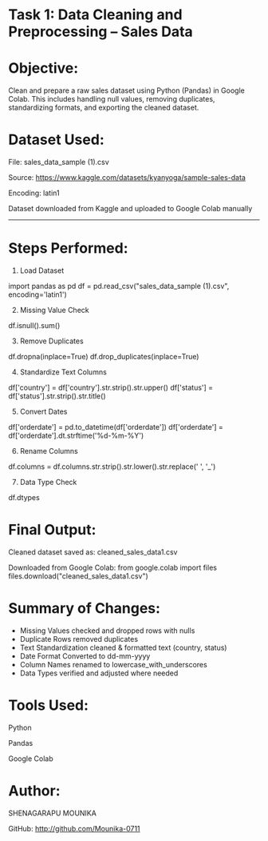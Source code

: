 # Task 1: Data Cleaning and Preprocessing – Sales Data

# Objective:

Clean and prepare a raw sales dataset using Python (Pandas) in Google Colab. This includes handling null values, removing duplicates, standardizing formats, and exporting the cleaned dataset.


# Dataset Used:

File: sales_data_sample (1).csv

Source: https://www.kaggle.com/datasets/kyanyoga/sample-sales-data

Encoding: latin1

Dataset downloaded from Kaggle and uploaded to Google Colab manually

---

# Steps Performed:

1. Load Dataset

import pandas as pd
df = pd.read_csv("sales_data_sample (1).csv", encoding='latin1')

2. Missing Value Check

df.isnull().sum()

3. Remove Duplicates

df.dropna(inplace=True)
df.drop_duplicates(inplace=True)

4. Standardize Text Columns

df['country'] = df['country'].str.strip().str.upper()
df['status'] = df['status'].str.strip().str.title()

5. Convert Dates

df['orderdate'] = pd.to_datetime(df['orderdate'])
df['orderdate'] = df['orderdate'].dt.strftime('%d-%m-%Y')

6. Rename Columns

df.columns = df.columns.str.strip().str.lower().str.replace(' ', '_')

7. Data Type Check

df.dtypes

# Final Output:

Cleaned dataset saved as: cleaned_sales_data1.csv

Downloaded from Google Colab:
from google.colab import files  
files.download("cleaned_sales_data1.csv")

# Summary of Changes:

* Missing Values checked and dropped rows with nulls
* Duplicate Rows removed duplicates
* Text Standardization cleaned & formatted text (country, status)
* Date Format	Converted to dd-mm-yyyy
* Column Names renamed to lowercase_with_underscores
* Data Types verified and adjusted where needed


# Tools Used:

Python

Pandas

Google Colab


# Author:

SHENAGARAPU MOUNIKA

GitHub: http://github.com/Mounika-0711
